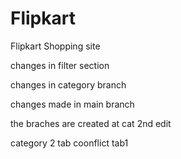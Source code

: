 # Flipkart
Flipkart Shopping site


changes in filter section


changes in category branch

changes made in main branch

the braches are created
at cat 2nd edit

category 2 tab coonflict tab1
